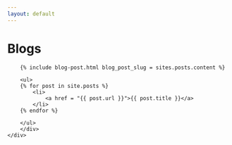 ```yaml
---
layout: default
---
```

<div class="usa-grid">
    <div class="usa-width-one-whole usa-section">
        <h1>Blogs</h1>

        {% include blog-post.html blog_post_slug = sites.posts.content %} 

        <ul>
        {% for post in site.posts %}
            <li>
                <a href = "{{ post.url }}">{{ post.title }}</a> 
            </li>
        {% endfor %}

        </ul>
        </div>
    </div>
